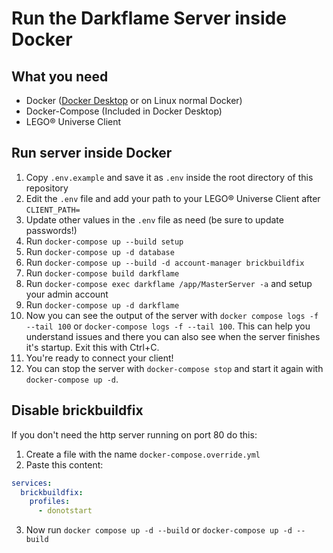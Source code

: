 # Run the Darkflame Server inside Docker

## What you need

- Docker ([Docker Desktop](https://hub.docker.com/editions/community/docker-ce-desktop-windows/) or on Linux normal Docker)
- Docker-Compose (Included in Docker Desktop)
- LEGO® Universe Client

## Run server inside Docker

1. Copy `.env.example` and save it as `.env` inside the root directory of this repository
2. Edit the `.env` file and add your path to your LEGO® Universe Client after `CLIENT_PATH=`
3. Update other values in the `.env` file as need (be sure to update passwords!)
4. Run `docker-compose up --build setup`
5. Run `docker-compose up -d database`
6. Run `docker-compose up --build -d account-manager brickbuildfix`
7. Run `docker-compose build darkflame`
8. Run `docker-compose exec darkflame /app/MasterServer -a` and setup your admin account
9. Run `docker-compose up -d darkflame`
10. Now you can see the output of the server with `docker compose logs -f --tail 100` or `docker-compose logs -f --tail 100`. This can help you understand issues and there you can also see when the server finishes it's startup. Exit this with Ctrl+C.
11. You're ready to connect your client!
12. You can stop the server with `docker-compose stop` and start it again with `docker-compose up -d`.

## Disable brickbuildfix

If you don't need the http server running on port 80 do this:

1. Create a file with the name `docker-compose.override.yml`
2. Paste this content:

```yml
services:
  brickbuildfix:
    profiles:
      - donotstart
```

3. Now run `docker compose up -d --build` or `docker-compose up -d --build`
